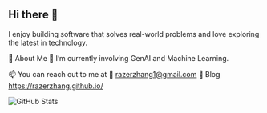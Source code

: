 ## Hi there 👋

 I enjoy building software that solves real-world problems and love exploring the latest in technology.

 🚀 About Me
🔭 I’m currently involving GenAI and Machine Learning.

📫 You can reach out to me at 📧 razerzhang1@gmail.com 
📖 Blog https://razerzhang.github.io/

![GitHub Stats](https://github-readme-stats.vercel.app/api?username=razerzhang&show_icons=true&hide_border=true&theme=tokyonight)

<!--
**razerzhang/razerzhang** is a ✨ _special_ ✨ repository because its `README.md` (this file) appears on your GitHub profile.

Here are some ideas to get you started:

- 🔭 I’m currently working on ...
- 🌱 I’m currently learning ...
- 👯 I’m looking to collaborate on ...
- 🤔 I’m looking for help with ...
- 💬 Ask me about ...
- 📫 How to reach me: ...
- 😄 Pronouns: ...
- ⚡ Fun fact: ...
-->

